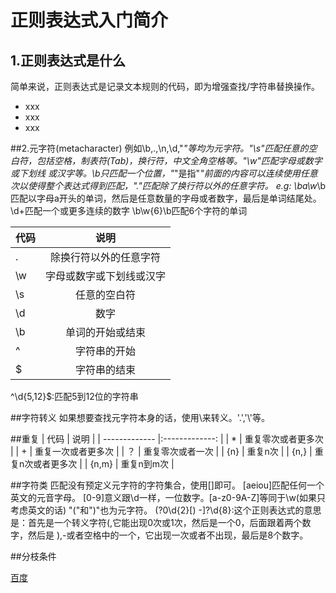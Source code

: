 # 正则表达式入门简介

## 1.正则表达式是什么
简单来说，正则表达式是记录文本规则的代码，即为增强查找/字符串替换操作。
- xxx
- xxx
- xxx

##2.元字符(metacharacter)
例如\b,.,\n,\d,"*"等均为元字符。"\s"匹配任意的空白符，包括空格，制表符(Tab)，换行符，中文全角空格等。"\w"匹配字母或数字或下划线
或汉字等。\b只匹配一个位置，"*"是指"*"前面的内容可以连续使用任意次以使得整个表达式得到匹配，"."匹配除了换行符以外的任意字符。
e.g: \ba\w*\b匹配以字母a开头的单词，然后是任意数量的字母或者数字，最后是单词结尾处。
\d+匹配一个或更多连续的数字
\b\w{6}\b匹配6个字符的单词

| 代码          | 说明                    |
| ------------- |:-------------:          |
| .             | 除换行符以外的任意字符  |
| \w            | 字母或数字或下划线或汉字|
| \s            | 任意的空白符            |
| \d            | 数字                    |
| \b            | 单词的开始或结束        |
| ^             | 字符串的开始            |
| $             | 字符串的结束            |
^\d{5,12}$:匹配5到12位的字符串

##字符转义
如果想要查找元字符本身的话，使用\来转义。'\.','\\'等。

##重复
| 代码          | 说明                    |
| ------------- |:-------------:          |
| *             | 重复零次或者更多次      |
| +             | 重复一次或者更多次      |
| ？            | 重复零次或者一次        |
| {n}           | 重复n次                 |
| {n,}          | 重复n次或者更多次       |
| {n,m}         | 重复n到m次              |

##字符类
匹配没有预定义元字符的字符集合，使用[]即可。
[aeiou]匹配任何一个英文的元音字母。
[0-9]意义跟\d一样，一位数字。[a-z0-9A-Z]等同于\w(如果只考虑英文的话)
"("和")"也为元字符。
\(?0\d{2}[) -]?\d{8}:这个正则表达式的意思是：首先是一个转义字符\(,它能出现0次或1次，然后是一个0，后面跟着两个数字，然后是
),-或者空格中的一个，它出现一次或者不出现，最后是8个数字。

##分枝条件


[百度](www.baidu.com)







